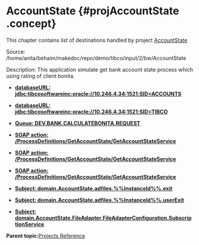 # AccountState {#projAccountState .concept}

This chapter contains list of destinations handled by project [AccountState](../../../projects/AccountState/AccountState.md)

Source: /home/anita/behaim/makedoc/repo/demo/tibco/input/2/bw/AccountState

Description: This application simulate get bank account state process which using rating of client bonita.

-   **[databaseURL: jdbc:tibcosoftwareinc:oracle://10.246.4.34:1521;SID=ACCOUNTS](../../../crossref/dest/projs/act_95.md)**  

-   **[databaseURL: jdbc:tibcosoftwareinc:oracle://10.246.4.34:1521;SID=TIBCO](../../../crossref/dest/projs/act_93.md)**  

-   **[Queue: DEV.BANK.CALCULATEBONITA.REQUEST](../../../crossref/dest/projs/act_88.md)**  

-   **[SOAP action: /ProcessDefinitions/GetAccountState/GetAccountStateService](../../../crossref/dest/projs/act_91.md)**  

-   **[SOAP action: /ProcessDefinitions/GetAccountState/GetAccountStateService](../../../crossref/dest/projs/act_97.md)**  

-   **[SOAP action: /ProcessDefinitions/GetAccountState/GetAccountStateService](../../../crossref/dest/projs/act_99.md)**  

-   **[Subject: domain.AccountState.adfiles.%%InstanceId%%.exit](../../../crossref/dest/projs/act_101.md)**  

-   **[Subject: domain.AccountState.adfiles.%%InstanceId%%.userExit](../../../crossref/dest/projs/act_105.md)**  

-   **[Subject: domain.AccountState.FileAdapter.FileAdapterConfiguration.SubscriptionService](../../../crossref/dest/projs/act_103.md)**  


**Parent topic:**[Projects Reference](../../../crossref/dest/projs/projlist.md)

